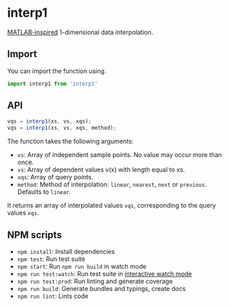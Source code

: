 # interp1

[MATLAB-inspired](https://www.mathworks.com/help/matlab/ref/interp1.html) 1-dimensional data interpolation.

## Import

You can import the function using.

```javascript
import interp1 from 'interp1'
```

## API

```javascript
vqs = interp1(xs, vs, xqs);
vqs = interp1(xs, vs, xqs, method);
```

The function takes the following arguments:

- `xs`: Array of independent sample points. No value may occur more than once.
- `vs`: Array of dependent values v(x) with length equal to xs.
- `xqs`: Array of query points.
- `method`: Method of interpolation: `linear`, `nearest`, `next` or `previous`. Defaults to `linear`.

It returns an array of interpolated values `vqs`, corresponding to the query values `xqs`.

## NPM scripts

- `npm install`: Install dependencies
- `npm test`: Run test suite
- `npm start`: Run `npm run build` in watch mode
- `npm run test:watch`: Run test suite in [interactive watch mode](http://facebook.github.io/jest/docs/cli.html#watch)
- `npm run test:prod`: Run linting and generate coverage
- `npm run build`: Generate bundles and typings, create docs
- `npm run lint`: Lints code
